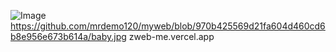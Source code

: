 ![Image](https://github.com/user-attachments/assets/ad9511d7-e0c2-4f20-a143-4d76a2f80a07)https://github.com/mrdemo120/myweb/blob/970b425569d21fa604d460cd6b8e956e673b614a/baby.jpg
zweb-me.vercel.app
